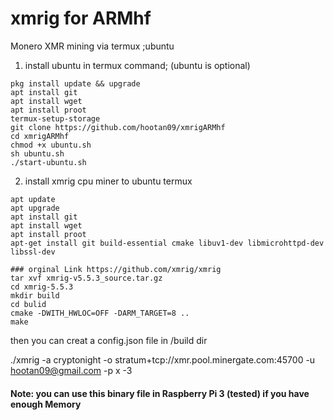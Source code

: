 # xmrig for ARMhf 

Monero XMR mining via termux ;ubuntu

1. install ubuntu in termux
command;
(ubuntu is optional)
```shell
pkg install update && upgrade
apt install git
apt install wget
apt install proot
termux-setup-storage
git clone https://github.com/hootan09/xmrigARMhf
cd xmrigARMhf
chmod +x ubuntu.sh
sh ubuntu.sh
./start-ubuntu.sh

```

2. install xmrig cpu miner to ubuntu termux
```shell
apt update
apt upgrade
apt install git
apt install wget
apt install proot
apt-get install git build-essential cmake libuv1-dev libmicrohttpd-dev libssl-dev

### orginal Link https://github.com/xmrig/xmrig
tar xvf xmrig-v5.5.3_source.tar.gz
cd xmrig-5.5.3
mkdir build
cd bulid
cmake -DWITH_HWLOC=OFF -DARM_TARGET=8 ..
make
```
then you can creat a config.json file in /build dir

./xmrig -a cryptonight -o stratum+tcp://xmr.pool.minergate.com:45700 -u hootan09@gmail.com -p x -3

#### Note: you can use this binary file in Raspberry Pi 3 (tested) if you have enough Memory

